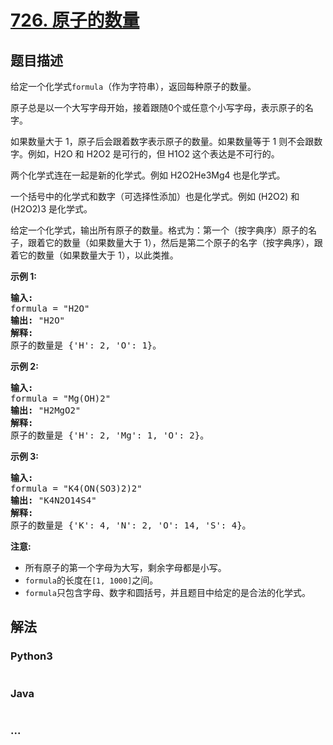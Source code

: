 # [726. 原子的数量](https://leetcode-cn.com/problems/number-of-atoms)

## 题目描述
<!-- 这里写题目描述 -->
<p>给定一个化学式<code>formula</code>（作为字符串），返回每种原子的数量。</p>

<p>原子总是以一个大写字母开始，接着跟随0个或任意个小写字母，表示原子的名字。</p>

<p>如果数量大于 1，原子后会跟着数字表示原子的数量。如果数量等于 1 则不会跟数字。例如，H2O 和 H2O2 是可行的，但 H1O2 这个表达是不可行的。</p>

<p>两个化学式连在一起是新的化学式。例如&nbsp;H2O2He3Mg4 也是化学式。</p>

<p>一个括号中的化学式和数字（可选择性添加）也是化学式。例如 (H2O2) 和 (H2O2)3 是化学式。</p>

<p>给定一个化学式，输出所有原子的数量。格式为：第一个（按字典序）原子的名子，跟着它的数量（如果数量大于 1），然后是第二个原子的名字（按字典序），跟着它的数量（如果数量大于 1），以此类推。</p>

<p><strong>示例 1:</strong></p>

<pre>
<strong>输入:</strong> 
formula = &quot;H2O&quot;
<strong>输出:</strong> &quot;H2O&quot;
<strong>解释:</strong> 
原子的数量是 {&#39;H&#39;: 2, &#39;O&#39;: 1}。
</pre>

<p><strong>示例 2:</strong></p>

<pre>
<strong>输入:</strong> 
formula = &quot;Mg(OH)2&quot;
<strong>输出:</strong> &quot;H2MgO2&quot;
<strong>解释:</strong> 
原子的数量是 {&#39;H&#39;: 2, &#39;Mg&#39;: 1, &#39;O&#39;: 2}。
</pre>

<p><strong>示例 3:</strong></p>

<pre>
<strong>输入:</strong> 
formula = &quot;K4(ON(SO3)2)2&quot;
<strong>输出:</strong> &quot;K4N2O14S4&quot;
<strong>解释:</strong> 
原子的数量是 {&#39;K&#39;: 4, &#39;N&#39;: 2, &#39;O&#39;: 14, &#39;S&#39;: 4}。
</pre>

<p><strong>注意:</strong></p>

<ul>
	<li>所有原子的第一个字母为大写，剩余字母都是小写。</li>
	<li><code>formula</code>的长度在<code>[1, 1000]</code>之间。</li>
	<li><code>formula</code>只包含字母、数字和圆括号，并且题目中给定的是合法的化学式。</li>
</ul>



## 解法
<!-- 这里可写通用的实现逻辑 -->


### Python3
<!-- 这里可写当前语言的特殊实现逻辑 -->

```python

```

### Java
<!-- 这里可写当前语言的特殊实现逻辑 -->

```java

```

### ...
```

```
